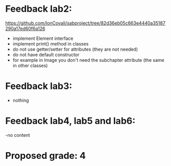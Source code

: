 # Feedback lab2:
https://github.com/IonCovali/sabproject/tree/82d36eb05c663e4440a35187290a17ed60f6a126

- implement Element interface
- implement print() method in classes
- do not use getter/setter for attributes (they are not needed)
- do not have default constructor
- for example in Image you don't need the subchapter attribute (the same in other classes)


# Feedback lab3:

- nothing

# Feedback lab4, lab5 and lab6:
-no content

# Proposed grade: 4
